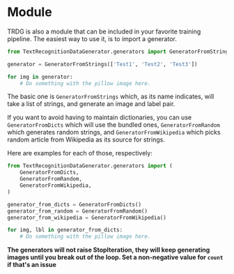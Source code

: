 # Module

TRDG is also a module that can be included in your favorite training pipeline. The easiest way to use it, is to import a generator.

```py
from TextRecognitionDataGenerator.generators import GeneratorFromStrings

generator = GeneratorFromStrings(['Test1', 'Test2', 'Test3'])

for img in generator:
    # Do something with the pillow image here.
```

The basic one is `GeneratorFromStrings` which, as its name indicates, will take a list of strings, and generate an image and label pair.

If you want to avoid having to maintain dictionaries, you can use `GeneratorFromDicts` which will use the bundled ones, `GeneratorFromRandom` which generates random strings, and `GeneratorFromWikipedia` which picks random article from Wikipedia as its source for strings.

Here are examples for each of those, respectively:

```py
from TextRecognitionDataGenerator.generators import (
    GeneratorFromDicts,
    GeneratorFromRandom,
    GeneratorFromWikipedia,
)

generator_from_dicts = GeneratorFromDicts()
generator_from_random = GeneratorFromRandom()
generator_from_wikipedia = GeneratorFromWikipedia()

for img, lbl in generator_from_dicts:
    # Do something with the pillow image here.
```

**The generators will not raise StopIteration, they will keep generating images until you break out of the loop. Set a non-negative value for `count` if that's an issue**